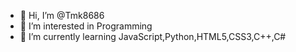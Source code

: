 - 👋 Hi, I’m @Tmk8686
- 👀 I’m interested in Programming
- 🌱 I’m currently learning JavaScript,Python,HTML5,CSS3,C++,C#

<!---
Tmk8686/Tmk8686 is a ✨ special ✨ repository because its `README.md` (this file) appears on your GitHub profile.
You can click the Preview link to take a look at your changes.
--->
